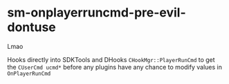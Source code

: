 # sm-onplayerruncmd-pre-evil-dontuse
Lmao

Hooks directly into SDKTools and DHooks `CHookMgr::PlayerRunCmd` to get the `CUserCmd ucmd*` before any plugins have any chance to modify values in `OnPlayerRunCmd`
